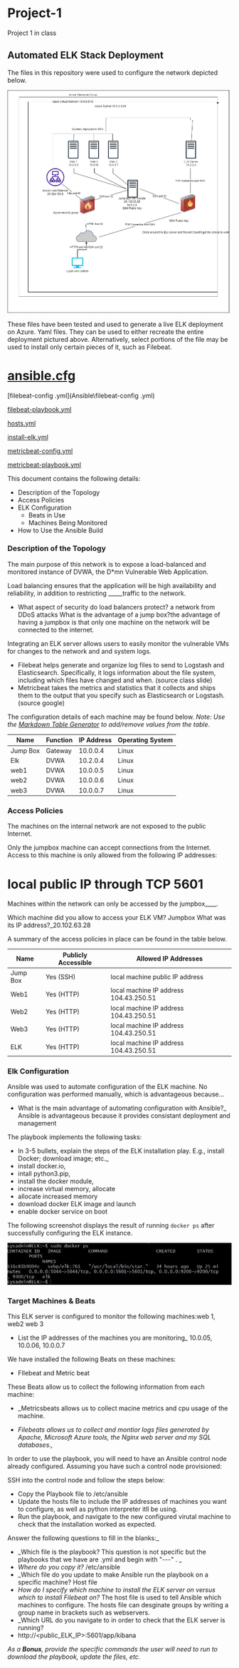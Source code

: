 # Project-1
Project 1 in class

## Automated ELK Stack Deployment

The files in this repository were used to configure the network depicted below.

![Project 1 diagram](https://github.com/rgagnon1982/Project-1/blob/main/Diagrams/Project%201%20diagram.jpg)



These files have been tested and used to generate a live ELK deployment on Azure. Yaml files. They can be used to either recreate the entire deployment pictured above. Alternatively, select portions of the file may be used to install only certain pieces of it, such as Filebeat.



#  [ansible.cfg](Ansible\ansible.cfg) 

 [filebeat-config .yml](Ansible\filebeat-config .yml) 

 [filebeat-playbook.yml](Ansible\filebeat-playbook.yml) 

 [hosts.yml](Ansible\hosts.yml) 

 [install-elk.yml](Ansible\install-elk.yml) 

 [metricbeat-config.yml](Ansible\metricbeat-config.yml) 

 [metricbeat-playbook.yml](Ansible\metricbeat-playbook.yml) 

This document contains the following details:

- Description of the Topology
- Access Policies
- ELK Configuration
  - Beats in Use
  - Machines Being Monitored
- How to Use the Ansible Build




### Description of the Topology

The main purpose of this network is to expose a load-balanced and monitored instance of DVWA, the D*mn Vulnerable Web Application.

Load balancing ensures that the application will be high availability and reliability, in addition to restricting _____traffic to the network.

-  What aspect of security do load balancers protect? a network from DDoS attacks  What is the advantage of a jump box?the advantage of having a jumpbox is that only one machine on the network will be connected to the internet.

Integrating an ELK server allows users to easily monitor the vulnerable VMs for changes to the network and and system logs.

- Filebeat helps generate and organize log files to send to Logstash and Elasticsearch. Specifically, it logs information about the file system, including which files have changed and when. (source class slide)
- Metricbeat takes the metrics and statistics that it collects and ships them to the output that you specify such as Elasticsearch or Logstash. (source google)

The configuration details of each machine may be found below.
_Note: Use the [Markdown Table Generator](http://www.tablesgenerator.com/markdown_tables) to add/remove values from the table_.

| Name     | Function | IP Address | Operating System |
| -------- | -------- | ---------- | ---------------- |
| Jump Box | Gateway  | 10.0.0.4   | Linux            |
| Elk      | DVWA     | 10.2.0.4   | Linux            |
| web1     | DVWA     | 10.0.0.5   | Linux            |
| web2     | DVWA     | 10.0.0.6   | Linux            |
| web3     | DVWA     | 10.0.0.7   | Linux            |

### Access Policies

The machines on the internal network are not exposed to the public Internet. 

Only the jumpbox machine can accept connections from the Internet. Access to this machine is only allowed from the following IP addresses:

# local public IP through TCP 5601

Machines within the network can only be accessed by the jumpbox____.

Which machine did you allow to access your ELK VM?  Jumpbox What was its IP address?_20.102.63.28

A summary of the access policies in place can be found in the table below.

| Name     | Publicly Accessible | Allowed IP Addresses                   |
| -------- | ------------------- | -------------------------------------- |
| Jump Box | Yes (SSH)           | local machine public IP address        |
| Web1     | Yes (HTTP)          | local machine IP address 104.43.250.51 |
| Web2     | Yes (HTTP)          | local machine IP address 104.43.250.51 |
| Web3     | Yes (HTTP)          | local machine IP address 104.43.250.51 |
| ELK      | Yes (HTTP)          | local machine IP address 104.43.250.51 |

### Elk Configuration

Ansible was used to automate configuration of the ELK machine. No configuration was performed manually, which is advantageous because...

- What is the main advantage of automating configuration with Ansible?_ Ansible is advantageous because it provides consistant deployment and management

The playbook implements the following tasks:

- In 3-5 bullets, explain the steps of the ELK installation play. E.g., install Docker; download image; etc._
- install docker.io, 
- intall python3.pip,
-  install the docker module,
-  increase virtual memory, allocate
- allocate increased memory
- download docker ELK image and launch
- enable docker service on boot

The following screenshot displays the result of running `docker ps` after successfully configuring the ELK instance.

![Project 1 diagram](https://github.com/rgagnon1982/Project-1/blob/main/Images/Project%20screenshot%2012-4-21.JPG)

### Target Machines & Beats

This ELK server is configured to monitor the following machines:web 1, web2 web 3

- List the IP addresses of the machines you are monitoring_ 10.0.05, 10.0.06, 10.0.0.7

We have installed the following Beats on these machines:

- FIlebeat and Metric beat

These Beats allow us to collect the following information from each machine:

- _Metricsbeats allows us to collect macine metrics and cpu usage of the machine.  

- _Filebeats allows us to collect and montior logs files generated by Apache, Microsoft Azure tools, the Nginx web server and my SQL databases.,_

  

In order to use the playbook, you will need to have an Ansible control node already configured. Assuming you have such a control node provisioned: 

SSH into the control node and follow the steps below:

- Copy the Playbook file to /etc/ansible
- Update the hosts file to include the IP addresses of machines you want to configure, as well as python interpreter itll be using.
- Run the playbook, and navigate to the new configured virutal machine to check that the installation worked as expected.

 Answer the following questions to fill in the blanks:_

- _Which file is the playbook? This question is not specific but the playbooks that we have are .yml and begin with "---" .  _
- _Where do you copy it?_ /etc/ansible
- _Which file do you update to make Ansible run the playbook on a specific machine? Host file
- _How do I specify which machine to install the ELK server on versus which to install Filebeat on?_ The host file is used to tell Ansible which machines to configure. The hosts file can desginate groups by writing a group name in brackets such as webservers.
- _Which URL do you navigate to in order to check that the ELK server is running?
- http://<public_ELK_IP>:5601/app/kibana

_As a **Bonus**, provide the specific commands the user will need to run to download the playbook, update the files, etc._
